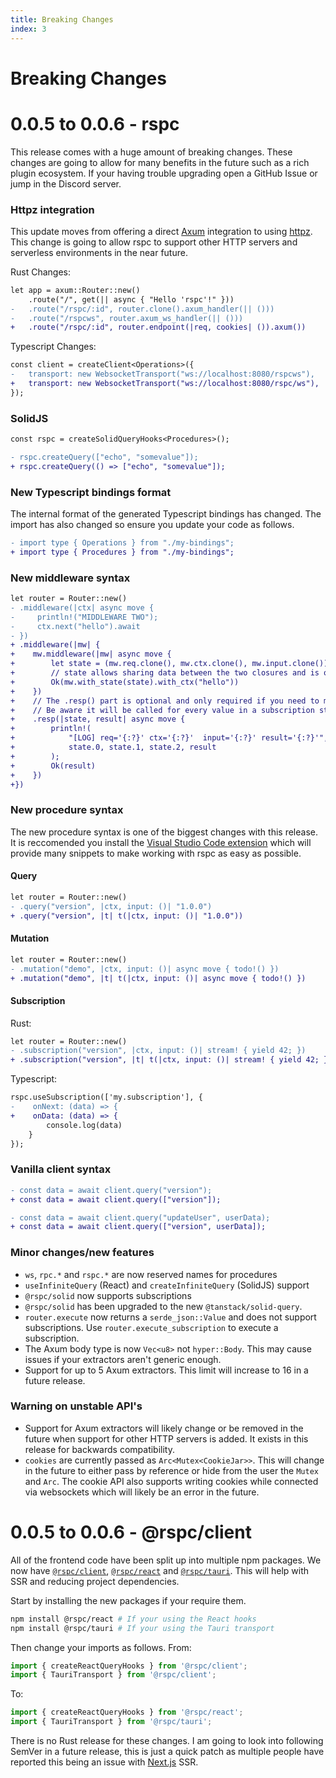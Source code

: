 ```yaml
---
title: Breaking Changes
index: 3
---
```


# Breaking Changes

# 0.0.5 to 0.0.6 - rspc

This release comes with a huge amount of breaking changes. These changes are going to allow for many benefits in the future such as a rich plugin ecosystem. If your having trouble upgrading open a GitHub Issue or jump in the Discord server.

### Httpz integration

This update moves from offering a direct [Axum](https://github.com/tokio-rs/axum) integration to using [httpz](https://github.com/oscartbeaumont/httpz). This change is going to allow rspc to support other HTTP servers and serverless environments in the near future.

Rust Changes:

```diff
let app = axum::Router::new()
    .route("/", get(|| async { "Hello 'rspc'!" }))
-   .route("/rspc/:id", router.clone().axum_handler(|| ()))
-   .route("/rspcws", router.axum_ws_handler(|| ()))
+   .route("/rspc/:id", router.endpoint(|req, cookies| ()).axum())
```

Typescript Changes:

```diff
const client = createClient<Operations>({
-   transport: new WebsocketTransport("ws://localhost:8080/rspcws"),
+   transport: new WebsocketTransport("ws://localhost:8080/rspc/ws"),
});
```

### SolidJS

```diff
const rspc = createSolidQueryHooks<Procedures>();

- rspc.createQuery(["echo", "somevalue"]);
+ rspc.createQuery(() => ["echo", "somevalue"]);
```

### New Typescript bindings format

The internal format of the generated Typescript bindings has changed. The import has also changed so ensure you update your code as follows.

```diff
- import type { Operations } from "./my-bindings";
+ import type { Procedures } from "./my-bindings";
```

### New middleware syntax

```diff
let router = Router::new()
- .middleware(|ctx| async move {
-     println!("MIDDLEWARE TWO");
-     ctx.next("hello").await
- })
+ .middleware(|mw| {
+    mw.middleware(|mw| async move {
+        let state = (mw.req.clone(), mw.ctx.clone(), mw.input.clone());
+        // state allows sharing data between the two closures and is optional.
+        Ok(mw.with_state(state).with_ctx("hello"))
+    })
+    // The .resp() part is optional and only required if you need to modify the return value.
+    // Be aware it will be called for every value in a subscription stream.
+    .resp(|state, result| async move {
+        println!(
+            "[LOG] req='{:?}' ctx='{:?}'  input='{:?}' result='{:?}'",
+            state.0, state.1, state.2, result
+        );
+        Ok(result)
+    })
+})
```

### New procedure syntax

The new procedure syntax is one of the biggest changes with this release. It is reccomended you install the [Visual Studio Code extension](https://marketplace.visualstudio.com/items?itemName=oscartbeaumont.rspc-vscode) which will provide many snippets to make working with rspc as easy as possible.

#### Query

```diff
let router = Router::new()
- .query("version", |ctx, input: ()| "1.0.0")
+ .query("version", |t| t(|ctx, input: ()| "1.0.0"))
```

#### Mutation

```diff
let router = Router::new()
- .mutation("demo", |ctx, input: ()| async move { todo!() })
+ .mutation("demo", |t| t(|ctx, input: ()| async move { todo!() })
```

#### Subscription

Rust:

```diff
let router = Router::new()
- .subscription("version", |ctx, input: ()| stream! { yield 42; })
+ .subscription("version", |t| t(|ctx, input: ()| stream! { yield 42; }))
```

Typescript:

```diff
rspc.useSubscription(['my.subscription'], {
-    onNext: (data) => {
+    onData: (data) => {
        console.log(data)
    }
});
```

### Vanilla client syntax

```diff
- const data = await client.query("version");
+ const data = await client.query(["version"]);

- const data = await client.query("updateUser", userData);
+ const data = await client.query(["version", userData]);
```

### Minor changes/new features

 - `ws`, `rpc.*` and `rspc.*` are now reserved names for procedures
 - `useInfiniteQuery` (React) and `createInfiniteQuery` (SolidJS) support
 - `@rspc/solid` now supports subscriptions
 - `@rspc/solid` has been upgraded to the new `@tanstack/solid-query`.
 - `router.execute` now returns a `serde_json::Value` and does not support subscriptions. Use `router.execute_subscription` to execute a subscription.
 - The Axum body type is now `Vec<u8>` not `hyper::Body`. This may cause issues if your extractors aren't generic enough.
 - Support for up to 5 Axum extractors. This limit will increase to 16 in a future release.
 
### Warning on unstable API's

 - Support for Axum extractors will likely change or be removed in the future when support for other HTTP servers is added. It exists in this release for backwards compatibility.
 - `cookies` are currently passed as `Arc<Mutex<CookieJar>>`. This will change in the future to either pass by reference or hide from the user the `Mutex` and `Arc`. The cookie API also supports writing cookies while connected via websockets which will likely be an error in the future.

# 0.0.5 to 0.0.6 - @rspc/client

All of the frontend code have been split up into multiple npm packages. We now have [`@rspc/client`](https://www.npmjs.com/package/@rspc/client), [`@rspc/react`](https://www.npmjs.com/package/@rspc/react) and [`@rspc/tauri`](https://www.npmjs.com/package/@rspc/tauri). This will help with SSR and reducing project dependencies.

Start by installing the new packages if your require them.

```bash
npm install @rspc/react # If your using the React hooks
npm install @rspc/tauri # If your using the Tauri transport
```

Then change your imports as follows. From:

```ts
import { createReactQueryHooks } from '@rspc/client';
import { TauriTransport } from '@rspc/client';
```

To:

```ts
import { createReactQueryHooks } from '@rspc/react';
import { TauriTransport } from '@rspc/tauri';
```

There is no Rust release for these changes. I am going to look into following SemVer in a future release, this is just a quick patch as multiple people have reported this being an issue with [Next.js](https://nextjs.org) SSR.
